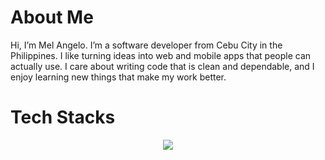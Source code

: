 # About Me

Hi, I’m Mel Angelo. I’m a software developer from Cebu City in the Philippines. I like turning ideas into web and mobile apps that people can actually use. I care about writing code that is clean and dependable, and I enjoy learning new things that make my work better.

# Tech Stacks

<p align="center">
  <a href="https://skillicons.dev">
    <img src="https://skillicons.dev/icons?i=html,css,tailwind,javascript,typescript,nextjs,react,angular,flask,express,github" />
  </a>
</p>

